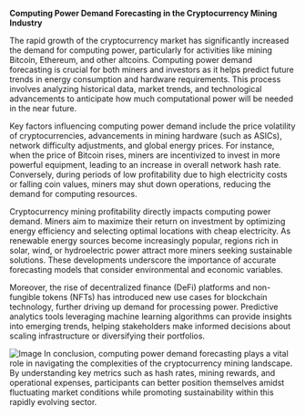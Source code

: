 **Computing Power Demand Forecasting in the Cryptocurrency Mining Industry**

The rapid growth of the cryptocurrency market has significantly increased the demand for computing power, particularly for activities like mining Bitcoin, Ethereum, and other altcoins. Computing power demand forecasting is crucial for both miners and investors as it helps predict future trends in energy consumption and hardware requirements. This process involves analyzing historical data, market trends, and technological advancements to anticipate how much computational power will be needed in the near future.

Key factors influencing computing power demand include the price volatility of cryptocurrencies, advancements in mining hardware (such as ASICs), network difficulty adjustments, and global energy prices. For instance, when the price of Bitcoin rises, miners are incentivized to invest in more powerful equipment, leading to an increase in overall network hash rate. Conversely, during periods of low profitability due to high electricity costs or falling coin values, miners may shut down operations, reducing the demand for computing resources.

Cryptocurrency mining profitability directly impacts computing power demand. Miners aim to maximize their return on investment by optimizing energy efficiency and selecting optimal locations with cheap electricity. As renewable energy sources become increasingly popular, regions rich in solar, wind, or hydroelectric power attract more miners seeking sustainable solutions. These developments underscore the importance of accurate forecasting models that consider environmental and economic variables.

Moreover, the rise of decentralized finance (DeFi) platforms and non-fungible tokens (NFTs) has introduced new use cases for blockchain technology, further driving up demand for processing power. Predictive analytics tools leveraging machine learning algorithms can provide insights into emerging trends, helping stakeholders make informed decisions about scaling infrastructure or diversifying their portfolios.


![Image](https://github.com/user-attachments/assets/31692037-0104-4703-abd1-696b6a7dd41b)
In conclusion, computing power demand forecasting plays a vital role in navigating the complexities of the cryptocurrency mining landscape. By understanding key metrics such as hash rates, mining rewards, and operational expenses, participants can better position themselves amidst fluctuating market conditions while promoting sustainability within this rapidly evolving sector.
